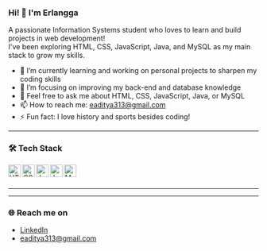 ### Hi! 👋 I'm Erlangga

A passionate Information Systems student who loves to learn and build projects in web development!  
I've been exploring HTML, CSS, JavaScript, Java, and MySQL as my main stack to grow my skills.  

- 🔭 I’m currently learning and working on personal projects to sharpen my coding skills  
- 🌱 I’m focusing on improving my back-end and database knowledge  
- 💬 Feel free to ask me about HTML, CSS, JavaScript, Java, or MySQL  
- 📫 How to reach me: eaditya313@gmail.com
- ⚡ Fun fact: I love history and sports besides coding!  

---

### 🛠 Tech Stack  
<a href="#"><img align="left" alt="HTML5" title="HTML5" width="25px" src="https://cdn-icons-png.flaticon.com/512/732/732212.png" /></a>
<a href="#"><img align="left" alt="CSS3" title="CSS3" width="25px" src="https://cdn-icons-png.flaticon.com/512/732/732190.png" /></a>
<a href="#"><img align="left" alt="JavaScript" title="JavaScript" width="25px" src="https://upload.wikimedia.org/wikipedia/commons/9/99/Unofficial_JavaScript_logo_2.svg" /></a>
<a href="#"><img align="left" alt="Java" title="Java" width="25px" src="https://cdn-icons-png.flaticon.com/512/5968/5968282.png" /></a>
<a href="#"><img align="left" alt="MySQL" title="MySQL" width="25px" src="https://cdn-icons-png.flaticon.com/512/5968/5968313.png" /></a>
<br><br>

---

---

### 🌐 Reach me on  
- [LinkedIn](www.linkedin.com/in/erlangga-aditya-124b27263)  
- eaditya313@gmail.com
 
